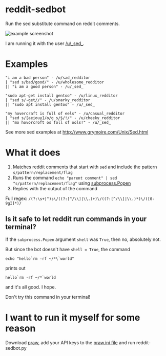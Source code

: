 # reddit-sedbot

Run the sed substitute command on reddit comments.

![example screenshot](https://i.imgur.com/SnAIoMs.png)

I am running it with the user [/u/\_sed\_](https://www.reddit.com/user/_sed_).

# Examples

    "i am a bad person" - /u/sad_redditor
    | "sed s/bad/good/" - /u/wholesome_redditor
    || "i am a good person" - /u/_sed_

    "sudo apt-get install gentoo" - /u/linux_redditor
    | "sed s/-get//" - /u/snarky_redditor
    || "sudo apt install gentoo" - /u/_sed_

    "my hovercraft is full of eels" - /u/casual_redditor
    | "sed s/[aeiouy]/o/g s/$/!/" - /u/cheeky_redditor
    || "mo hovorcroft os foll of ools!" - /u/_sed_

See more sed examples at http://www.grymoire.com/Unix/Sed.html

# What it does

1. Matches reddit comments that start with `sed` and include the pattern `s/pattern/replacement/flag`
2. Runs the command `echo "parent comment" | sed "s/pattern/replacement/flag"` using [subprocess.Popen](https://docs.python.org/2/library/subprocess.html)
3. Replies with the output of the command

Full regex: `/(?:\s+|^)s\/((?:[^/\\]|\\.)+)\/((?:[^/\\]|\\.)*)\/([0-9gI]*)/`

## Is it safe to let reddit run commands in your terminal?

If the `subprocess.Popen` argument `shell` was `True`, then no, absolutely not.

But since the bot doesn't have `shell = True`, the command

    echo "hello`rm -rf ~/*\`world"

prints out

    hello`rm -rf ~/*`world

and it's all good. I hope.

Don't try this command in your terminal!

# I want to run it myself for some reason

Download [praw](https://praw.readthedocs.io/en/latest/), add your API keys to the [praw.ini file](https://github.com/ndri/reddit-sedbot/blob/master/praw.ini) and run reddit-sedbot.py
